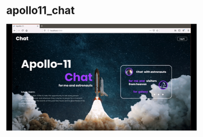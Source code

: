 # apollo11_chat


![](https://github.com/mr4ndr3w/apollo11_chat/blob/main/ezgif.com-video-to-gif.gif)
